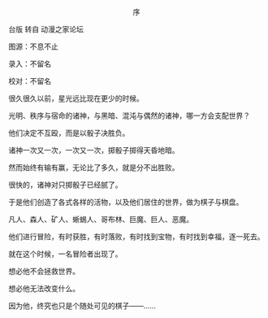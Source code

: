 <p align="center">序</p>

台版 转自 动漫之家论坛

图源：不息不止

录入：不留名

校对：不留名

很久很久以前，星光远比现在更少的时候。

光明、秩序与宿命的诸神，与黑暗、混沌与偶然的诸神，哪一方会支配世界？

他们决定不互殴，而是以骰子决胜负。

诸神一次又一次，一次又一次，掷骰子掷得天昏地暗。

然而始终有输有赢，无论比了多久，就是分不出胜败。

很快的，诸神对只掷骰子已经腻了。

于是他们创造了各式各样的活物，以及他们居住的世界，做为棋子与棋盘。

凡人、森人、矿人、蜥蜴人、哥布林、巨魔、巨人、恶魔。

他们进行冒险，有时获胜，有时落败，有时找到宝物，有时找到幸福，逐一死去。

就在这个时候，一名冒险者出现了。

想必他不会拯救世界。

想必他无法改变什么。

因为他，终究也只是个随处可见的棋子——……

